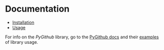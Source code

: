 # Documentation

- [Installation](/docs/installation.md)
- [Usage](/docs/usage.md)

For info on the _PyGithub_ library, go to the [PyGithub docs](https://pygithub.readthedocs.io/en/latest/) and their [examples](https://pygithub.readthedocs.io/en/latest/examples.html) of library usage.

